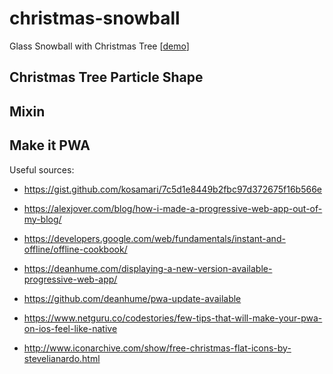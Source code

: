 # christmas-snowball
Glass Snowball with Christmas Tree [[demo](https://dkokic.github.io/christmas-snowball/)]


## Christmas Tree Particle Shape


## Mixin 


## Make it PWA

Useful sources:

- https://gist.github.com/kosamari/7c5d1e8449b2fbc97d372675f16b566e

- https://alexjover.com/blog/how-i-made-a-progressive-web-app-out-of-my-blog/
- https://developers.google.com/web/fundamentals/instant-and-offline/offline-cookbook/

- https://deanhume.com/displaying-a-new-version-available-progressive-web-app/
- https://github.com/deanhume/pwa-update-available

- https://www.netguru.co/codestories/few-tips-that-will-make-your-pwa-on-ios-feel-like-native

- http://www.iconarchive.com/show/free-christmas-flat-icons-by-stevelianardo.html
